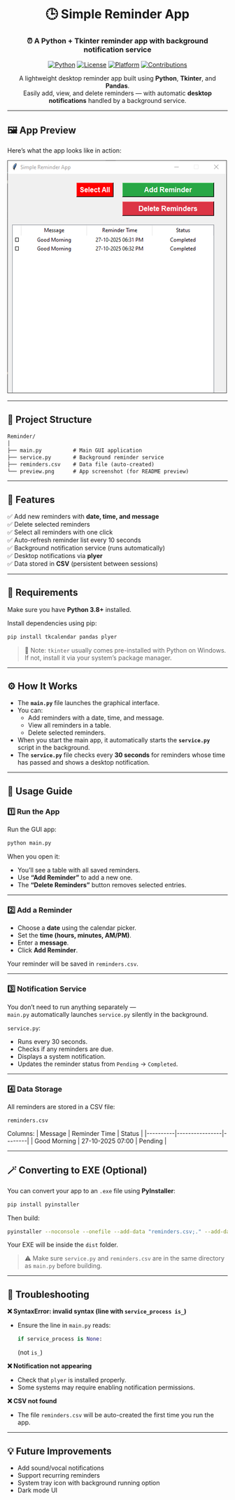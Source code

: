 <div align="center">

# 🕒 Simple Reminder App  

### ⏰ A Python + Tkinter reminder app with background notification service  

[![Python](https://img.shields.io/badge/Python-3.8%2B-blue?logo=python)](https://www.python.org/)
[![License](https://img.shields.io/badge/License-MIT-green.svg)](https://opensource.org/licenses/MIT)
[![Platform](https://img.shields.io/badge/Platform-Windows%20%7C%20Linux-lightgrey)](https://github.com/)
[![Contributions](https://img.shields.io/badge/Contributions-Welcome-brightgreen)](https://github.com/)

A lightweight desktop reminder app built using **Python**, **Tkinter**, and **Pandas**.  
Easily add, view, and delete reminders — with automatic **desktop notifications** handled by a background service.  

</div>

---


## 🖼️ App Preview

Here’s what the app looks like in action:

![App Preview](preview.png)

---

## 📁 Project Structure

```
Reminder/
│
├── main.py          # Main GUI application
├── service.py       # Background reminder service
├── reminders.csv    # Data file (auto-created)
└── preview.png      # App screenshot (for README preview)
```

---

## 🚀 Features

✅ Add new reminders with **date, time, and message**  
✅ Delete selected reminders  
✅ Select all reminders with one click  
✅ Auto-refresh reminder list every 10 seconds  
✅ Background notification service (runs automatically)  
✅ Desktop notifications via **plyer**  
✅ Data stored in **CSV** (persistent between sessions)  

---

## 🧰 Requirements

Make sure you have **Python 3.8+** installed.

Install dependencies using pip:

```bash
pip install tkcalendar pandas plyer
```

> 📝 Note: `tkinter` usually comes pre-installed with Python on Windows.  
> If not, install it via your system’s package manager.

---

## ⚙️ How It Works

- The **`main.py`** file launches the graphical interface.  
- You can:
  - Add reminders with a date, time, and message.
  - View all reminders in a table.
  - Delete selected reminders.
- When you start the main app, it automatically starts the **`service.py`** script in the background.  
- The **`service.py`** file checks every **30 seconds** for reminders whose time has passed and shows a desktop notification.

---

## 🧭 Usage Guide

### 1️⃣ Run the App
Run the GUI app:
```bash
python main.py
```

When you open it:
- You’ll see a table with all saved reminders.
- Use **“Add Reminder”** to add a new one.
- The **“Delete Reminders”** button removes selected entries.

---

### 2️⃣ Add a Reminder
- Choose a **date** using the calendar picker.
- Set the **time (hours, minutes, AM/PM)**.
- Enter a **message**.
- Click **Add Reminder**.

Your reminder will be saved in `reminders.csv`.

---

### 3️⃣ Notification Service
You don’t need to run anything separately —  
`main.py` automatically launches `service.py` silently in the background.

`service.py`:
- Runs every 30 seconds.
- Checks if any reminders are due.
- Displays a system notification.
- Updates the reminder status from `Pending` → `Completed`.

---

### 4️⃣ Data Storage
All reminders are stored in a CSV file:
```
reminders.csv
```

Columns:
| Message | Reminder Time | Status |
|----------|----------------|--------|
| Good Morning | 27-10-2025 07:00 | Pending |

---

## 🪄 Converting to EXE (Optional)

You can convert your app to an `.exe` file using **PyInstaller**:

```bash
pip install pyinstaller
```

Then build:

```bash
pyinstaller --noconsole --onefile --add-data "reminders.csv;." --add-data "service.py;." main.py
```

Your EXE will be inside the `dist` folder.

> ⚠️ Make sure `service.py` and `reminders.csv` are in the same directory as `main.py` before building.

---

## 🧩 Troubleshooting

**❌ SyntaxError: invalid syntax (line with `service_process is_`)**
- Ensure the line in `main.py` reads:
  ```python
  if service_process is None:
  ```
  (not `is_`)

**❌ Notification not appearing**
- Check that `plyer` is installed properly.
- Some systems may require enabling notification permissions.

**❌ CSV not found**
- The file `reminders.csv` will be auto-created the first time you run the app.

---

## 💡 Future Improvements
- Add sound/vocal notifications  
- Support recurring reminders  
- System tray icon with background running option  
- Dark mode UI  
